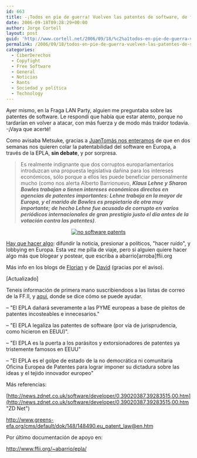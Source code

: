 ```yaml
---
id: 663
title: -¡Todos en pie de guerra! Vuelven las patentes de software, de forma traidora
date: 2006-09-18T09:28:29+00:00
author: Jorge Cortell
layout: post
guid: 'http://www.cortell.net/2006/09/18/%c2%a1todos-en-pie-de-guerra-vuelven-las-patentes-de-software-de-forma-traidora/'
permalink: /2006/09/18/todos-en-pie-de-guerra-vuelven-las-patentes-de-software-de-forma-traidora/
categories:
  - CiberDerechos
  - Copyfight
  - Free Software
  - General
  - Noticias
  - Rants
  - Sociedad y polí­tica
  - Technology
---
```

Ayer mismo, en la Fraga LAN Party, alguien me preguntaba sobre las patentes de software. Le respondí­ que habí­a que estar atento, porque no tardarí­an en volver a atacar, con más fuerza y de modo más traidor todaví­a. -¡Vaya que acerté!

Como avisaba Metsuke, gracias a <a title="artí­culo JuanTomás" target="_blank" href="http://www.juantomas.net/2006/09/15/como-en-dos-semanas-quieren-colarnos-las-patentes-de-software-con-la-epla/">JuanTomás nos enteramos</a> de que en dos semanas nos quieren colar la patentabilidad del software en Europa, a través de la EPLA, **sin debate**, y por sorpresa.

> Es realmente indignante que dos corruptos europarlamentarios introduzcan una propuesta legislativa dañina para los intereses económicos, sólo porque a ellos les puede beneficiar personalmente mucho (como nos alerta Alberto Barrionuevo, **_Klaus Lehne y Sharon Bowles trabajan o tienen intereses económicos directos en agencias de patentes importantes: Lehne trabaja en la mayor de Europa, y el marido de Bowles es propietario de otra muy importante; de hecho Lehne fue acusado de corrupto en varios periódicos internacionales de gran prestigio justo el dí­a antes de la votación contra las patentes)_**.

<p align="center">
  <a target="_blank" title="No Software Patents" href="http://www.nosoftwarepatents.com/"><img alt="no software patents" title="no software patents" src="http://www.nosoftwarepatents.com/banners/banner_es_2.gif" /></a>
</p>

<a title="no software patents" target="_blank" href="http://www.nosoftwarepatents.com/">Hay que hacer algo</a>: difundir la noticia, presionar a polí­ticos, "hacer ruí­do", y lobbying en Europa. Esta vez me pilla de viaje, pero si alguien quiere hacer algo más que blogear y postear, que escriba a abarrio[arroba]ffii.org

Más info en los blogs de <a title="article Florian Mueller" target="_blank" href="http://www.no-lobbyists-as-such.com/florian-mueller-blog/mccreevy-helsinki/">Florian</a> y de <a title="artí­culos de David Ballesteros" target="_blank" href="http://subsonica.blogsome.com/category/patentes-de-software/">David</a> (gracias por el aviso).

[Actualizado]

Teneis información de primera mano suscribiendoos a las listas de correo de la FF.II, y <a target="_blank" title="plan de acción" href="http://subsonica.blogsome.com/2006/09/20/epla-actualizacion-y-plan-de-accion/">aqui</a>, donde se dice cómo se puede ayudar.

– "El EPLA dañará severamente a las PYME europeas a base de pleitos de patentes incosteables e innecesarios."

– "El EPLA legaliza las patentes de software (por ví­a de jurisprudencia, como hicieron en EEUU)".

– "El EPLA es la puerta a los parásitos y extorsionadores de patentes ya tristemente famosos en EEUU"

– "El EPLA es el golpe de estado de la no democrática ni comunitaria Oficina Europea de Patentes para lograr imponer su dictadura sobre las ideas y el tejido innovador europeo"

Más referencias:
  
[http://news.zdnet.co.uk/software/developer/0,39020387,39283515,00.htm](http://news.zdnet.co.uk/software/developer/0,39020387,39283515,00.htm "ZD Net")
  
<a target="_blank" title="Greens" href="http://www.greens-efa.org/cms/default/dok/148/148490.eu_patent_law@en.htm">http://www.greens-efa.org/cms/default/dok/148/148490.eu_patent_law@en.htm</a>

Por último documentación de apoyo en:
  
<a target="_blank" title="docs de apoyo" href="http://www.ffii.org/~abarrio/epla/">http://www.ffii.org/~abarrio/epla/<br /> </a>